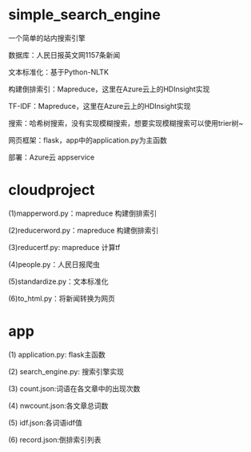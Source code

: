 # simple_search_engine
一个简单的站内搜索引擎

数据库：人民日报英文网1157条新闻

文本标准化：基于Python-NLTK

构建倒排索引：Mapreduce，这里在Azure云上的HDInsight实现

TF-IDF：Mapreduce，这里在Azure云上的HDInsight实现

搜索：哈希树搜索，没有实现模糊搜索，想要实现模糊搜索可以使用trier树~

网页框架：flask，app中的application.py为主函数

部署：Azure云 appservice

# cloudproject
(1)mapperword.py：mapreduce 构建倒排索引

(2)reducerword.py：mapreduce 构建倒排索引

(3)reducertf.py: mapreduce 计算tf

(4)people.py：人民日报爬虫

(5)standardize.py：文本标准化

(6)to_html.py：将新闻转换为网页

# app
(1) application.py: flask主函数

(2) search_engine.py: 搜索引擎实现

(3) count.json:词语在各文章中的出现次数

(4) nwcount.json:各文章总词数

(5) idf.json:各词语idf值

(6) record.json:倒排索引列表
